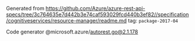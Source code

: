 Generated from https://github.com/Azure/azure-rest-api-specs/tree/3c764635e7d442b3e74caf593029fcd440b3ef82//specification/cognitiveservices/resource-manager/readme.md tag: `package-2017-04`

Code generator @microsoft.azure/autorest.go@2.1.178


